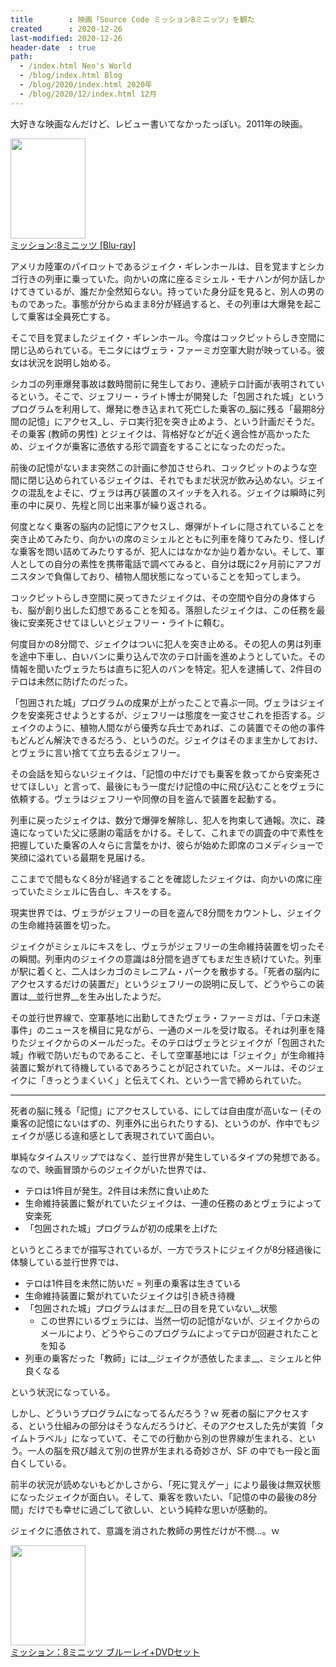 ```yaml
---
title        : 映画「Source Code ミッション8ミニッツ」を観た
created      : 2020-12-26
last-modified: 2020-12-26
header-date  : true
path:
  - /index.html Neo's World
  - /blog/index.html Blog
  - /blog/2020/index.html 2020年
  - /blog/2020/12/index.html 12月
---
```


大好きな映画なんだけど、レビュー書いてなかったっぽい。2011年の映画。

<div class="ad-amazon">
  <div class="ad-amazon-image">
    <a href="https://www.amazon.co.jp/dp/B00AH8CMJ2?tag=neos21-22&amp;linkCode=osi&amp;th=1&amp;psc=1">
      <img src="https://m.media-amazon.com/images/I/6183IsRAZFL._SL160_.jpg" width="120" height="160">
    </a>
  </div>
  <div class="ad-amazon-info">
    <div class="ad-amazon-title">
      <a href="https://www.amazon.co.jp/dp/B00AH8CMJ2?tag=neos21-22&amp;linkCode=osi&amp;th=1&amp;psc=1">ミッション:8ミニッツ [Blu-ray]</a>
    </div>
  </div>
</div>

アメリカ陸軍のパイロットであるジェイク・ギレンホールは、目を覚ますとシカゴ行きの列車に乗っていた。向かいの席に座るミシェル・モナハンが何か話しかけてきているが、誰だか全然知らない。持っていた身分証を見ると、別人の男のものであった。事態が分からぬまま8分が経過すると、その列車は大爆発を起こして乗客は全員死亡する。

そこで目を覚ましたジェイク・ギレンホール。今度はコックピットらしき空間に閉じ込められている。モニタにはヴェラ・ファーミガ空軍大尉が映っている。彼女は状況を説明し始める。

シカゴの列車爆発事故は数時間前に発生しており、連続テロ計画が表明されているという。そこで、ジェフリー・ライト博士が開発した「包囲された城」というプログラムを利用して、爆発に巻き込まれて死亡した乗客の_脳に残る「最期8分間の記憶」にアクセス_し、テロ実行犯を突き止めよう、という計画だそうだ。その乗客 (教師の男性) とジェイクは、背格好などが近く適合性が高かったため、ジェイクが乗客に憑依する形で調査をすることになったのだった。

前後の記憶がないまま突然この計画に参加させられ、コックピットのような空間に閉じ込められているジェイクは、それでもまだ状況が飲み込めない。ジェイクの混乱をよそに、ヴェラは再び装置のスイッチを入れる。ジェイクは瞬時に列車の中に戻り、先程と同じ出来事が繰り返される。

何度となく乗客の脳内の記憶にアクセスし、爆弾がトイレに隠されていることを突き止めてみたり、向かいの席のミシェルとともに列車を降りてみたり、怪しげな乗客を問い詰めてみたりするが、犯人にはなかなか辿り着かない。そして、軍人としての自分の素性を携帯電話で調べてみると、自分は既に2ヶ月前にアフガニスタンで負傷しており、植物人間状態になっていることを知ってしまう。

コックピットらしき空間に戻ってきたジェイクは、その空間や自分の身体すらも、脳が創り出した幻想であることを知る。落胆したジェイクは、この任務を最後に安楽死させてほしいとジェフリー・ライトに頼む。

何度目かの8分間で、ジェイクはついに犯人を突き止める。その犯人の男は列車を途中下車し、白いバンに乗り込んで次のテロ計画を進めようとしていた。その情報を聞いたヴェラたちは直ちに犯人のバンを特定。犯人を逮捕して、2件目のテロは未然に防げたのだった。

「包囲された城」プログラムの成果が上がったことで喜ぶ一同。ヴェラはジェイクを安楽死させようとするが、ジェフリーは態度を一変させこれを拒否する。ジェイクのように、植物人間ながら優秀な兵士であれば、この装置でその他の事件もどんどん解決できるだろう、というのだ。ジェイクはそのまま生かしておけ、とヴェラに言い捨てて立ち去るジェフリー。

その会話を知らないジェイクは、「記憶の中だけでも乗客を救ってから安楽死させてほしい」と言って、最後にもう一度だけ記憶の中に飛び込むことをヴェラに依頼する。ヴェラはジェフリーや同僚の目を盗んで装置を起動する。

列車に戻ったジェイクは、数分で爆弾を解除し、犯人を拘束して通報。次に、疎遠になっていた父に感謝の電話をかける。そして、これまでの調査の中で素性を把握していた乗客の人々らに言葉をかけ、彼らが始めた即席のコメディショーで笑顔に溢れている最期を見届ける。

ここまでで間もなく8分が経過することを確認したジェイクは、向かいの席に座っていたミシェルに告白し、キスをする。

現実世界では、ヴェラがジェフリーの目を盗んで8分間をカウントし、ジェイクの生命維持装置を切った。

ジェイクがミシェルにキスをし、ヴェラがジェフリーの生命維持装置を切ったその瞬間。列車内のジェイクの意識は8分間を過ぎてもまだ生き続けていた。列車が駅に着くと、二人はシカゴのミレニアム・パークを散歩する。「死者の脳内にアクセスするだけの装置だ」というジェフリーの説明に反して、どうやらこの装置は__並行世界__を生み出したようだ。

その並行世界線で、空軍基地に出勤してきたヴェラ・ファーミガは、「テロ未遂事件」のニュースを横目に見ながら、一通のメールを受け取る。それは列車を降りたジェイクからのメールだった。そのテロはヴェラとジェイクが「包囲された城」作戦で防いだものであること、そして空軍基地には「ジェイク」が生命維持装置に繋がれて待機しているであろうことが記されていた。メールは、そのジェイクに「きっとうまくいく」と伝えてくれ、という一言で締められていた。

---

死者の脳に残る「記憶」にアクセスしている、にしては自由度が高いなー (その乗客の記憶にないはずの、列車外に出られたりする)、というのが、作中でもジェイクが感じる違和感として表現されていて面白い。

単純なタイムスリップではなく、並行世界が発生しているタイプの発想である。なので、映画冒頭からのジェイクがいた世界では、

- テロは1件目が発生。2件目は未然に食い止めた
- 生命維持装置に繋がれていたジェイクは、一連の任務のあとヴェラによって安楽死
- 「包囲された城」プログラムが初の成果を上げた

というところまでが描写されているが、一方でラストにジェイクが8分経過後に体験している並行世界では、

- テロは1件目を未然に防いだ = 列車の乗客は生きている
- 生命維持装置に繋がれていたジェイクは引き続き待機
- 「包囲された城」プログラムはまだ__日の目を見ていない__状態
  - この世界にいるヴェラには、当然一切の記憶がないが、ジェイクからのメールにより、どうやらこのプログラムによってテロが回避されたことを知る
- 列車の乗客だった「教師」には__ジェイクが憑依したまま__、ミシェルと仲良くなる

という状況になっている。

しかし、どういうプログラムになってるんだろう？ｗ 死者の脳にアクセスする、という仕組みの部分はそうなんだろうけど、そのアクセスした先が実質「タイムトラベル」になっていて、そこでの行動から別の世界線が生まれる、という。一人の脳を飛び越えて別の世界が生まれる奇妙さが、SF の中でも一段と面白くしている。

前半の状況が読めないもどかしさから、「死に覚えゲー」により最後は無双状態になったジェイクが面白い。そして、乗客を救いたい、「記憶の中の最後の8分間」だけでも幸せに過ごして欲しい、という純粋な思いが感動的。

ジェイクに憑依されて、意識を消された教師の男性だけが不憫…。ｗ

<div class="ad-amazon">
  <div class="ad-amazon-image">
    <a href="https://www.amazon.co.jp/dp/B005MH1KIC?tag=neos21-22&amp;linkCode=osi&amp;th=1&amp;psc=1">
      <img src="https://m.media-amazon.com/images/I/51qFfegQ0-L._SL160_.jpg" width="120" height="160">
    </a>
  </div>
  <div class="ad-amazon-info">
    <div class="ad-amazon-title">
      <a href="https://www.amazon.co.jp/dp/B005MH1KIC?tag=neos21-22&amp;linkCode=osi&amp;th=1&amp;psc=1">ミッション：8ミニッツ ブルーレイ+DVDセット</a>
    </div>
  </div>
</div>

